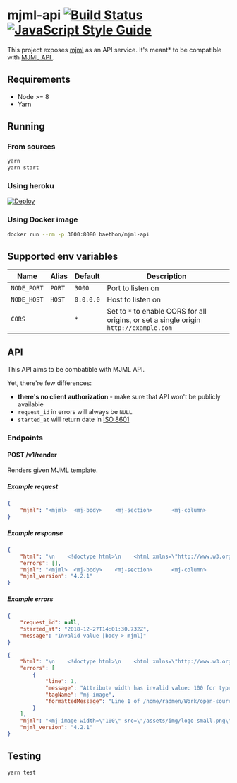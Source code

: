 # mjml-api [![Build Status](https://travis-ci.org/baethon/mjml-api.svg?branch=master)](https://travis-ci.org/baethon/mjml-api)[![JavaScript Style Guide](https://img.shields.io/badge/code_style-standard-brightgreen.svg)](https://standardjs.com)

This project exposes [mjml](https://mjml.io) as an API service. It's meant* to be compatible with [MJML API ](https://mjml.io/api).

## Requirements

* Node >= 8
* Yarn

## Running

### From sources

```bash
yarn
yarn start
```

### Using heroku

[![Deploy](https://www.herokucdn.com/deploy/button.svg)](https://heroku.com/deploy?template=https://github.com/baethon/mjml-api/tree/master)

### Using Docker image

```bash
docker run --rm -p 3000:8080 baethon/mjml-api
```

## Supported env variables

|  Name       | Alias  | Default   | Description                                                                            |
| ----------- | ------ | --------- | -------------------------------------------------------------------------------------- |
| `NODE_PORT` | `PORT` | `3000`    | Port to listen on                                                                      |
| `NODE_HOST` | `HOST` | `0.0.0.0` | Host to listen on                                                                      |
| `CORS`      |        | `*`       | Set to `*` to enable CORS for all origins, or set a single origin `http://example.com` |

## API

This API aims to be combatible with MJML API.

Yet, there're few differences:

* **there's no client authorization** - make sure that API won't be publicly available
* `request_id` in errors will always be `NULL`
* `started_at` will return date in [ISO 8601](https://en.wikipedia.org/wiki/ISO_8601)

### Endpoints

#### POST /v1/render

Renders given MJML template.

##### Example request

```json
{ 
    "mjml": "<mjml>  <mj-body>    <mj-section>      <mj-column>        <mj-divider border-color=\"#F45E43\"></mj-divider>        <mj-text font-size=\"20px\" color=\"#F45E43\" font-family=\"helvetica\">Hello World</mj-text>      </mj-column>    </mj-section>  </mj-body></mjml>" 
}
```

##### Example response

```json
{
    "html": "\n    <!doctype html>\n    <html xmlns=\"http://www.w3.org/1999/xhtml\" xmlns:v=\"urn:schemas-microsoft-com:vml\" xmlns:o=\"urn:schemas-microsoft-com:office:office\">\n      <head>\n        <title>\n          \n        </title>\n        <!--[if !mso]><!-- -->\n        <meta http-equiv=\"X-UA-Compatible\" content=\"IE=edge\">\n        <!--<![endif]-->\n        <meta http-equiv=\"Content-Type\" content=\"text/html; charset=UTF-8\">\n        <meta name=\"viewport\" content=\"width=device-width, initial-scale=1\">\n        <style type=\"text/css\">\n          #outlook a { padding:0; }\n          .ReadMsgBody { width:100%; }\n          .ExternalClass { width:100%; }\n          .ExternalClass * { line-height:100%; }\n          body { margin:0;padding:0;-webkit-text-size-adjust:100%;-ms-text-size-adjust:100%; }\n          table, td { border-collapse:collapse;mso-table-lspace:0pt;mso-table-rspace:0pt; }\n          img { border:0;height:auto;line-height:100%; outline:none;text-decoration:none;-ms-interpolation-mode:bicubic; }\n          p { display:block;margin:13px 0; }\n        </style>\n        <!--[if !mso]><!-->\n        <style type=\"text/css\">\n          @media only screen and (max-width:480px) {\n            @-ms-viewport { width:320px; }\n            @viewport { width:320px; }\n          }\n        </style>\n        <!--<![endif]-->\n        <!--[if mso]>\n        <xml>\n        <o:OfficeDocumentSettings>\n          <o:AllowPNG/>\n          <o:PixelsPerInch>96</o:PixelsPerInch>\n        </o:OfficeDocumentSettings>\n        </xml>\n        <![endif]-->\n        <!--[if lte mso 11]>\n        <style type=\"text/css\">\n          .outlook-group-fix { width:100% !important; }\n        </style>\n        <![endif]-->\n        \n        \n    <style type=\"text/css\">\n      @media only screen and (min-width:480px) {\n        .mj-column-per-100 { width:100% !important; max-width: 100%; }\n      }\n    </style>\n    \n  \n        <style type=\"text/css\">\n        \n        \n        </style>\n        \n        \n      </head>\n      <body>\n        \n        \n      <div\n         style=\"\"\n      >\n        \n      \n      <!--[if mso | IE]>\n      <table\n         align=\"center\" border=\"0\" cellpadding=\"0\" cellspacing=\"0\" class=\"\" style=\"width:600px;\" width=\"600\"\n      >\n        <tr>\n          <td style=\"line-height:0px;font-size:0px;mso-line-height-rule:exactly;\">\n      <![endif]-->\n    \n      \n      <div  style=\"Margin:0px auto;max-width:600px;\">\n        \n        <table\n           align=\"center\" border=\"0\" cellpadding=\"0\" cellspacing=\"0\" role=\"presentation\" style=\"width:100%;\"\n        >\n          <tbody>\n            <tr>\n              <td\n                 style=\"direction:ltr;font-size:0px;padding:20px 0;text-align:center;vertical-align:top;\"\n              >\n                <!--[if mso | IE]>\n                  <table role=\"presentation\" border=\"0\" cellpadding=\"0\" cellspacing=\"0\">\n                \n        <tr>\n      \n            <td\n               class=\"\" style=\"vertical-align:top;width:600px;\"\n            >\n          <![endif]-->\n            \n      <div\n         class=\"mj-column-per-100 outlook-group-fix\" style=\"font-size:13px;text-align:left;direction:ltr;display:inline-block;vertical-align:top;width:100%;\"\n      >\n        \n      <table\n         border=\"0\" cellpadding=\"0\" cellspacing=\"0\" role=\"presentation\" style=\"vertical-align:top;\" width=\"100%\"\n      >\n        \n            <tr>\n              <td\n                 style=\"font-size:0px;padding:10px 25px;word-break:break-word;\"\n              >\n                \n      <p\n         style=\"border-top:solid 4px #F45E43;font-size:1;margin:0px auto;width:100%;\"\n      >\n      </p>\n      \n      <!--[if mso | IE]>\n        <table\n           align=\"center\" border=\"0\" cellpadding=\"0\" cellspacing=\"0\" style=\"border-top:solid 4px #F45E43;font-size:1;margin:0px auto;width:550px;\" role=\"presentation\" width=\"550px\"\n        >\n          <tr>\n            <td style=\"height:0;line-height:0;\">\n              &nbsp;\n            </td>\n          </tr>\n        </table>\n      <![endif]-->\n    \n    \n              </td>\n            </tr>\n          \n            <tr>\n              <td\n                 align=\"left\" style=\"font-size:0px;padding:10px 25px;word-break:break-word;\"\n              >\n                \n      <div\n         style=\"font-family:helvetica;font-size:20px;line-height:1;text-align:left;color:#F45E43;\"\n      >\n        Hello World\n      </div>\n    \n              </td>\n            </tr>\n          \n      </table>\n    \n      </div>\n    \n          <!--[if mso | IE]>\n            </td>\n          \n        </tr>\n      \n                  </table>\n                <![endif]-->\n              </td>\n            </tr>\n          </tbody>\n        </table>\n        \n      </div>\n    \n      \n      <!--[if mso | IE]>\n          </td>\n        </tr>\n      </table>\n      <![endif]-->\n    \n    \n      </div>\n    \n      </body>\n    </html>\n  ",
    "errors": [],
    "mjml": "<mjml>  <mj-body>    <mj-section>      <mj-column>        <mj-divider border-color=\"#F45E43\"></mj-divider>        <mj-text font-size=\"20px\" color=\"#F45E43\" font-family=\"helvetica\">Hello World</mj-text>      </mj-column>    </mj-section>  </mj-body></mjml>",
    "mjml_version": "4.2.1"
}
```

##### Example errors

```json
{
    "request_id": null,
    "started_at": "2018-12-27T14:01:30.732Z",
    "message": "Invalid value [body > mjml]"
}
```

```json
{
    "html": "\n    <!doctype html>\n    <html xmlns=\"http://www.w3.org/1999/xhtml\" xmlns:v=\"urn:schemas-microsoft-com:vml\" xmlns:o=\"urn:schemas-microsoft-com:office:office\">\n      <head>\n        <title>\n          \n        </title>\n        <!--[if !mso]><!-- -->\n        <meta http-equiv=\"X-UA-Compatible\" content=\"IE=edge\">\n        <!--<![endif]-->\n        <meta http-equiv=\"Content-Type\" content=\"text/html; charset=UTF-8\">\n        <meta name=\"viewport\" content=\"width=device-width, initial-scale=1\">\n        <style type=\"text/css\">\n          #outlook a { padding:0; }\n          .ReadMsgBody { width:100%; }\n          .ExternalClass { width:100%; }\n          .ExternalClass * { line-height:100%; }\n          body { margin:0;padding:0;-webkit-text-size-adjust:100%;-ms-text-size-adjust:100%; }\n          table, td { border-collapse:collapse;mso-table-lspace:0pt;mso-table-rspace:0pt; }\n          img { border:0;height:auto;line-height:100%; outline:none;text-decoration:none;-ms-interpolation-mode:bicubic; }\n          p { display:block;margin:13px 0; }\n        </style>\n        <!--[if !mso]><!-->\n        <style type=\"text/css\">\n          @media only screen and (max-width:480px) {\n            @-ms-viewport { width:320px; }\n            @viewport { width:320px; }\n          }\n        </style>\n        <!--<![endif]-->\n        <!--[if mso]>\n        <xml>\n        <o:OfficeDocumentSettings>\n          <o:AllowPNG/>\n          <o:PixelsPerInch>96</o:PixelsPerInch>\n        </o:OfficeDocumentSettings>\n        </xml>\n        <![endif]-->\n        <!--[if lte mso 11]>\n        <style type=\"text/css\">\n          .outlook-group-fix { width:100% !important; }\n        </style>\n        <![endif]-->\n        \n        \n        <style type=\"text/css\">\n        \n        \n        </style>\n        \n        \n      </head>\n      <body>\n        \n        \n      </body>\n    </html>\n  ",
    "errors": [
        {
            "line": 1,
            "message": "Attribute width has invalid value: 100 for type Unit, only accepts (px) units and 1 value(s)",
            "tagName": "mj-image",
            "formattedMessage": "Line 1 of /home/radmen/Work/open-source/baethon/mjml-api (mj-image) — Attribute width has invalid value: 100 for type Unit, only accepts (px) units and 1 value(s)"
        }
    ],
    "mjml": "<mj-image width=\"100\" src=\"/assets/img/logo-small.png\"></mj-image>",
    "mjml_version": "4.2.1"
}
```

## Testing

```bash
yarn test
```